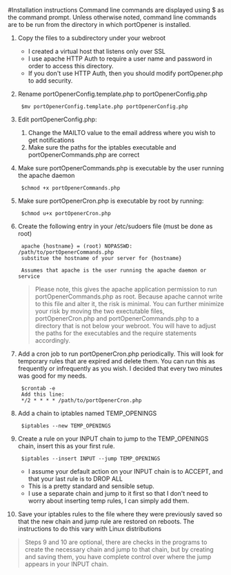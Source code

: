 #Installation instructions
Command line commands are displayed using $ as the command prompt.
Unless otherwise noted, command line commands are to be run from the directory in which 
portOpener is installed.

1. Copy the files to a subdirectory under your webroot
    - I created a virtual host that listens only over SSL
    - I use apache HTTP Auth to require a user name and password in order to access this directory.
    - If you don't use HTTP Auth, then you should modify portOpener.php to add security.
2. Rename portOpenerConfig.template.php to portOpenerConfig.php

        $mv portOpenerConfig.template.php portOpenerConfig.php
3. Edit portOpenerConfig.php:
    1. Change the MAILTO value to the email address where you wish to get notifications
    2. Make sure the paths for the iptables executable and portOpenerCommands.php are correct
4. Make sure portOpenerCommands.php is executable by the user running the apache daemon

        $chmod +x portOpenerCommands.php
5. Make sure portOpenerCron.php is executable by root by running:

        $chmod u+x portOpenerCron.php
6. Create the following entry in your /etc/sudoers file (must be done as root)

        apache {hostname} = (root) NOPASSWD: /path/to/portOpenerCommands.php
        substitue the hostname of your server for {hostname}

        Assumes that apache is the user running the apache daemon or service

    > Please note, this gives the apache application permission to run portOpenerCommands.php as root. Because 
    apache cannot write to this file and alter it, the risk is minimal.
    > You can further minimize your risk by moving the two exectutable files, portOpenerCron.php and 
    portOpenerCommands.php to a directory that is not below your webroot. You will have to adjust 
    the paths for the executables and the require statements accordingly.

7. Add a cron job to run portOpenerCron.php periodically. This will look for temporary rules that are expired and delete them. 
You can run this as frequently or infrequently as you wish. I decided that every two minutes was good for my needs.

        $crontab -e
        Add this line:
        */2 * * * * /path/to/portOpenerCron.php

8. Add a chain to iptables named TEMP_OPENINGS

        $iptables --new TEMP_OPENINGS
9. Create a rule on your INPUT chain to jump to the TEMP_OPENINGS chain, insert this as your first rule.

        $iptables --insert INPUT --jump TEMP_OPENINGS
    - I assume your default action on your INPUT chain is to ACCEPT, and that your last rule is to DROP ALL
    - This is a pretty standard and sensible setup.
    - I use a separate chain and jump to it first so that I don't need to worry about inserting temp
    rules, I can simply add them.

10. Save your iptables rules to the file where they were previously saved so that the new chain and jump rule are restored 
on reboots. The instructions to do this vary with Linux distributions

> Steps 9 and 10 are optional, there are checks in the programs to create the necessary chain and jump to that chain, but by
creating and saving them, you have complete control over where the jump appears in your INPUT chain.
